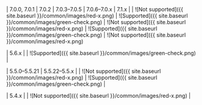 <div markdown="1">

| 7.0.0, 7.0.1 | 7.0.2 | 7.0.3&ndash;7.0.5 | 7.0.6&ndash;7.0.x | 7.1.x |
| ![Not supported]({{ site.baseurl }}/common/images/red-x.png) | ![Supported]({{ site.baseurl }}/common/images/green-check.png) | ![Not supported]({{ site.baseurl }}/common/images/red-x.png) | ![Supported]({{ site.baseurl }}/common/images/green-check.png) | ![Not supported]({{ site.baseurl }}/common/images/red-x.png) 

| 5.6.x |
| ![Supported]({{ site.baseurl }}/common/images/green-check.png) |

| 5.5.0&ndash;5.5.21 | 5.5.22&ndash;5.5.x |
| ![Not supported]({{ site.baseurl }}/common/images/red-x.png) | ![Supported]({{ site.baseurl }}/common/images/green-check.png) |

| 5.4.x |
| ![Not supported]({{ site.baseurl }}/common/images/red-x.png) |
</div>